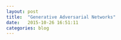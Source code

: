 ```yaml
---
layout: post
title:  "Generative Adversarial Networks"
date:   2015-10-26 16:51:11
categories: blog
---
```

